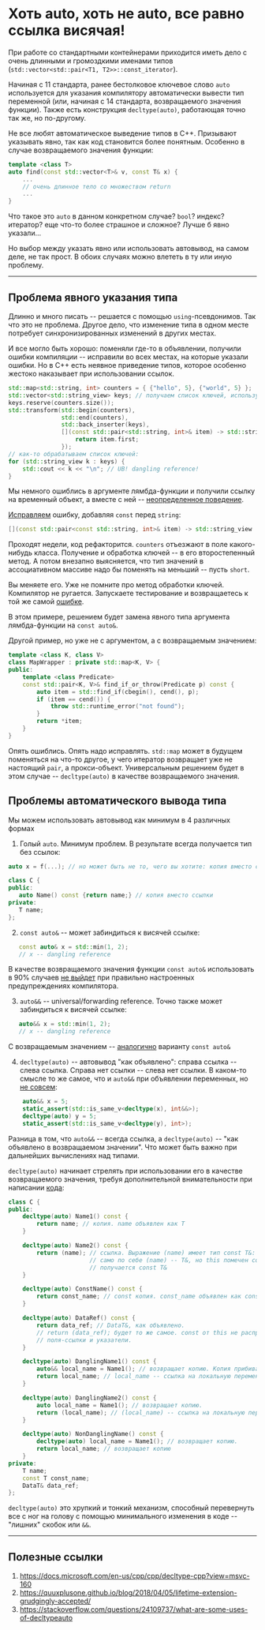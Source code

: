 # Хоть auto, хоть не auto, все равно ссылка висячая!

При работе со стандартными контейнерами приходится иметь дело с очень длинными и громоздкими именами типов (`std::vector<std::pair<T1, T2>>::const_iterator`).

Начиная с 11 стандарта, ранее бестолковое ключевое слово `auto` используется для указания компилятору автоматически вывести тип переменной (или, начиная с 14 стандарта, возвращаемого значения функции). Также есть конструкция `decltype(auto)`, работающая точно так же, но по-другому.

Не все любят автоматическое выведение типов в C++. Призывают указывать явно, так как код становится более понятным. Особенно в случае возвращаемого значения функции:

```C++
template <class T>
auto find(const std::vector<T>& v, const T& x) {
    ...
    // очень длинное тело со множеством return 
    ...
}
```
Что такое это `auto` в данном конкретном случае? `bool`? индекс? итератор? еще что-то более страшное и сложное? Лучше б явно указали...

Но выбор между указать явно или использовать автовывод, на самом деле, не так прост. В обоих случаях можно влететь в ту или иную проблему.

---
## Проблема явного указания типа

Длинно и много писать -- решается с помощью `using`-псевдонимов. Так что это не проблема. Другое дело, что изменение типа в одном месте потребует синхронизированных изменений в других местах. 

И все могло быть хорошо: поменяли где-то в объявлении, получили ошибки компиляции -- исправили во всех местах, на которые указали ошибки. Но в C++ есть неявное приведение типов, которое особенно жестоко наказывает при использовании ссылок.

```C++
std::map<std::string, int> counters = { {"hello", 5}, {"world", 5} };
std::vector<std::string_view> keys; // получаем список ключей, используем string_view, чтобы не делать лишних копий
keys.reserve(counters.size());
std::transform(std::begin(counters), 
               std::end(counters),
               std::back_inserter(keys),
               [](const std::pair<std::string, int>& item) -> std::string_view {
                   return item.first;
               });
// как-то обрабатываем список ключей:
for (std::string_view k : keys) {
    std::cout << k << "\n"; // UB! dangling reference!
}
```

Мы немного ошиблись в аргументе лямбда-функции и получили ссылку на временный объект, а вместе с ней -- [неопределенное поведение](https://godbolt.org/z/EKcob3).

[Исправляем](https://godbolt.org/z/E6evof) ошибку, добавляя `const` перед `string`:
```C++
[](const std::pair<const std::string, int>& item) -> std::string_view 
```

Проходят недели, код рефакторится. `counters` отъезжают в поле какого-нибудь класса. Получение и обработка ключей -- в его второстепенный метод. А потом внезапно выясняется, что тип значений в ассоциативном массиве надо бы поменять на меньший -- пусть `short`.

Вы меняете его. Уже не помните про метод обработки ключей. Компилятор не ругается. Запускаете тестирование и возвращаетесь к той же самой [ошибке](https://godbolt.org/z/7Mzcs3).

В этом примере, решением будет замена явного типа аргумента лямбда-функции на `const auto&`.

Другой пример, но уже не с аргументом, а с возвращаемым значением:

```C++
template <class K, class V>
class MapWrapper : private std::map<K, V> {
public:
    template <class Predicate>
    const std::pair<K, V>& find_if_or_throw(Predicate p) const {
        auto item = std::find_if(cbegin(), cend(), p);
        if (item == cend()) {
            throw std::runtime_error("not found");
        }
        return *item;
    }
}
```
Опять ошиблись. Опять надо исправлять. 
`std::map` может в будущем поменяться на что-то другое, у чего итератор возвращает уже не настоящий `pair`, а прокси-объект. Универсальным решением будет в этом случае -- `decltype(auto)` в качестве возвращаемого значения.


## Проблемы автоматического вывода типа

Мы можем использовать автовывод как минимум в 4 различных формах

1. Голый `auto`. Минимум проблем. В результате всегда получается тип без ссылок:
```C++
auto x = f(...); // но может быть не то, чего вы хотите: копия вместо ссылки

class C {
public:
   auto Name() const {return name;} // копия вместо ссылки
private:
   T name;
};
```
2. `const auto&` -- может забиндиться к висячей ссылке:
```C++
   const auto& x = std::min(1, 2);
   // x -- dangling reference
```
В качестве возвращаемого значения функции `const auto&` использовать в 90% случаев [не выйдет](https://godbolt.org/z/hqf3nK) при правильно настроенных предупреждениях компилятора.

3. `auto&&` -- universal/forwarding reference. Точно также может забиндиться к висячей ссылке:
```C++
   auto&& x = std::min(1, 2);
   // x -- dangling reference
```
С возвращаемым значением -- [аналогично](https://godbolt.org/z/qx8e1M) варианту `const auto&`

4. `decltype(auto)` -- автовывод "как объявлено": справа ссылка -- слева ссылка. Справа нет ссылки -- слева нет ссылки. В каком-то смысле то же самое, что и `auto&&` при объявлении переменных, но [не совсем](https://godbolt.org/z/Yorrjo):
```C++
    auto&& x = 5;
    static_assert(std::is_same_v<decltype(x), int&&>);
    decltype(auto) y = 5;
    static_assert(std::is_same_v<decltype(y), int>);
```
Разница в том, что `auto&&` -- всегда ссылка, а `decltype(auto)` -- "как объявлено в возвращаемом значении". Что может быть важно при дальнейших вычислениях над типами.

`decltype(auto)` начинает стрелять при использовании его в качестве возвращаемого значения, требуя дополнительной внимательности при написании [кода](https://godbolt.org/z/PPcPYK):
```C++
class C {
public:
    decltype(auto) Name1() const {
        return name; // копия. name объявлен как T
    }

    decltype(auto) Name2() const {
        return (name); // ссылка. Выражение (name) имеет тип const T&: 
                       // само по себе (name) -- T&, но this помечен const, поэтому
                       // получается const T&
    } 

    decltype(auto) ConstName() const {
        return const_name; // const копия. const_name объявлен как const T
    }

    decltype(auto) DataRef() const {
        return data_ref; // DataT&, как объявлено.
        // return (data_ref); будет то же самое. const от this не распространяется дальше под
        // поля-ссылки и указатели.
    }

    decltype(auto) DanglingName1() const {
        auto&& local_name = Name1(); // возвращает копию. Копия прибивается к rvalue ссылке
        return local_name; // local_name -- ссылка на локальную переменную
    }

    decltype(auto) DanglingName2() const {
        auto local_name = Name1(); // возвращает копию.
        return (local_name); // (local_name) -- ссылка на локальную переменную
    }

    decltype(auto) NonDanglingName() const {
        decltype(auto) local_name = Name1(); // возвращает копию.
        return local_name; // возвращает копию
    }
private:
    T name;
    const T const_name;
    DataT& data_ref;
};
```

`decltype(auto)` это хрупкий и тонкий механизм, способный перевернуть все с ног на голову с помощью минимального изменения в коде -- "лишних" скобок или `&&`.

---
## Полезные ссылки
1. https://docs.microsoft.com/en-us/cpp/cpp/decltype-cpp?view=msvc-160
2. https://quuxplusone.github.io/blog/2018/04/05/lifetime-extension-grudgingly-accepted/
3. https://stackoverflow.com/questions/24109737/what-are-some-uses-of-decltypeauto
